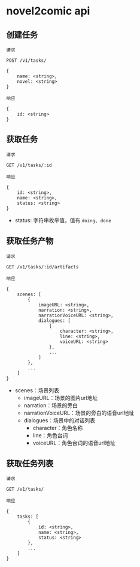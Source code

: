 # novel2comic api

## 创建任务

```
请求

POST /v1/tasks/

{
	name: <string>,
	novel: <string>
}

响应

{
	id: <string>
}
```

## 获取任务

```
请求

GET /v1/tasks/:id

响应

{
	id: <string>,
	name: <string>,
	status: <string>
}
```
- status: 字符串枚举值，值有 `doing`、`done`

## 获取任务产物

```
请求

GET /v1/tasks/:id/artifacts

响应

{
	scenes: [
		{
			imageURL: <string>,
			narration: <string>,
			narrationVoiceURL: <string>,
			dialogues: [
				{
					character: <string>,
					line: <string>,
					voiceURL: <string>
				},
				...
			]
		},
		...
	]
}
```

- scenes：场景列表
	- imageURL：场景的图片url地址
	- narration：场景的旁白
	- narrationVoiceURL：场景的旁白的语音url地址
	- dialogues：场景中的对话列表
    	- character：角色名称
    	- line：角色台词
    	- voiceURL：角色台词的语音url地址

## 获取任务列表

```
请求

GET /v1/tasks/

响应

{
	tasks: [
		{
			id: <string>,
			name: <string>,
			status: <string>
		},
		...
	]
}
```
